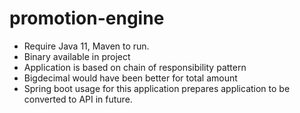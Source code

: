 # promotion-engine
* Require Java 11, Maven to run.
* Binary available in project
* Application is based on chain of responsibility pattern
* Bigdecimal would have been better for total amount
* Spring boot usage for this application prepares application to be converted to API in future.
